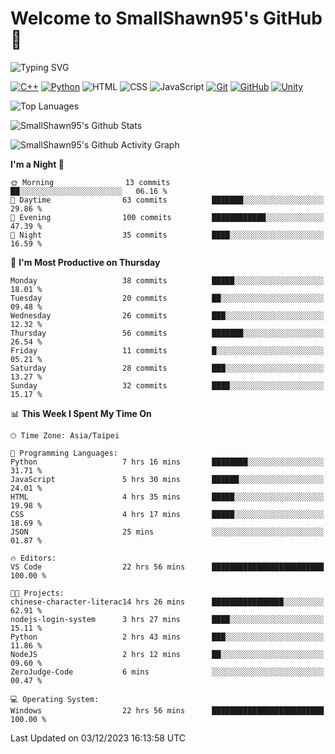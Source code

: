 # Welcome to SmallShawn95's GitHub 👋

![Typing SVG](https://readme-typing-svg.demolab.com/?lines=print("Hello,+world");cout+>>+"Hello,+world!"&center=true&size=22)

<!--
![GitHub User's Stars](https://img.shields.io/github/stars/smallshawn95?color=orange&label=Stars&labelColor=yellow)
![GitHub Followers](https://img.shields.io/github/followers/smallshawn95?color=orange&label=Followers&labelColor=FFDBAC)
-->

<!-- https://shields.io/, https://simpleicons.org/ -->
[![C++](https://img.shields.io/badge/-C++-00599C?style=flat-square&logo=cplusplus)](https://cplusplus.com/)
[![Python](https://img.shields.io/badge/-Python-3776AB?style=flat-square&logo=python&logoColor=ffffff)](https://www.python.org/)
![HTML](https://img.shields.io/badge/-HTML-E34F26?style=flat-square&logo=html5&logoColor=ffffff)
![CSS](https://img.shields.io/badge/-CSS-1572B6?style=flat-square&logo=css3)
![JavaScript](https://img.shields.io/badge/-JavaScript-F7DF1E?style=flat-square&logo=javascript&logoColor=ffffff)
[![Git](https://img.shields.io/badge/-Git-f05032?style=flat-square&logo=git&logoColor=ffffff)](https://git-scm.com/)
[![GitHub](https://img.shields.io/badge/-GitHub-181717?style=flat-square&logo=github)](https://github.com/)
[![Unity](https://img.shields.io/badge/-Unity-000000?style=flat-square&logo=unity)](https://unity.com/)

![Top Lanuages](https://github-readme-stats.vercel.app/api/top-langs/?username=smallshawn95&theme=holi&layout=donut)

![SmallShawn95's Github Stats](https://github-readme-stats.vercel.app/api?username=smallshawn95&theme=holi&show_icons=true)

![SmallShawn95's Github Activity Graph](https://github-readme-activity-graph.vercel.app/graph?username=smallshawn95&theme=tokyo-night)

<!-- ![SmallShawn95's WakaTime Stats](https://github-readme-stats.vercel.app/api/wakatime?username=smallshawn95) -->
<!-- ![Repositorie Card](https://github-readme-stats.vercel.app/api/pin/?username=smallshawn95&repo=Python-Discord-Bot-Course&theme=holi) -->
<!-- ![Repositorie Card](https://github-readme-stats.vercel.app/api/pin/?username=smallshawn95&repo=ZeroJudge-Code&theme=holi) -->

<!--START_SECTION:waka-->
**I'm a Night 🦉** 

```text
🌞 Morning                13 commits          ██░░░░░░░░░░░░░░░░░░░░░░░   06.16 % 
🌆 Daytime                63 commits          ███████░░░░░░░░░░░░░░░░░░   29.86 % 
🌃 Evening                100 commits         ████████████░░░░░░░░░░░░░   47.39 % 
🌙 Night                  35 commits          ████░░░░░░░░░░░░░░░░░░░░░   16.59 % 
```
📅 **I'm Most Productive on Thursday** 

```text
Monday                   38 commits          █████░░░░░░░░░░░░░░░░░░░░   18.01 % 
Tuesday                  20 commits          ██░░░░░░░░░░░░░░░░░░░░░░░   09.48 % 
Wednesday                26 commits          ███░░░░░░░░░░░░░░░░░░░░░░   12.32 % 
Thursday                 56 commits          ███████░░░░░░░░░░░░░░░░░░   26.54 % 
Friday                   11 commits          █░░░░░░░░░░░░░░░░░░░░░░░░   05.21 % 
Saturday                 28 commits          ███░░░░░░░░░░░░░░░░░░░░░░   13.27 % 
Sunday                   32 commits          ████░░░░░░░░░░░░░░░░░░░░░   15.17 % 
```


📊 **This Week I Spent My Time On** 

```text
🕑︎ Time Zone: Asia/Taipei

💬 Programming Languages: 
Python                   7 hrs 16 mins       ████████░░░░░░░░░░░░░░░░░   31.71 % 
JavaScript               5 hrs 30 mins       ██████░░░░░░░░░░░░░░░░░░░   24.01 % 
HTML                     4 hrs 35 mins       █████░░░░░░░░░░░░░░░░░░░░   19.98 % 
CSS                      4 hrs 17 mins       █████░░░░░░░░░░░░░░░░░░░░   18.69 % 
JSON                     25 mins             ░░░░░░░░░░░░░░░░░░░░░░░░░   01.87 % 

🔥 Editors: 
VS Code                  22 hrs 56 mins      █████████████████████████   100.00 % 

🐱‍💻 Projects: 
chinese-character-literac14 hrs 26 mins      ████████████████░░░░░░░░░   62.91 % 
nodejs-login-system      3 hrs 27 mins       ████░░░░░░░░░░░░░░░░░░░░░   15.11 % 
Python                   2 hrs 43 mins       ███░░░░░░░░░░░░░░░░░░░░░░   11.86 % 
NodeJS                   2 hrs 12 mins       ██░░░░░░░░░░░░░░░░░░░░░░░   09.60 % 
ZeroJudge-Code           6 mins              ░░░░░░░░░░░░░░░░░░░░░░░░░   00.47 % 

💻 Operating System: 
Windows                  22 hrs 56 mins      █████████████████████████   100.00 % 
```


 Last Updated on 03/12/2023 16:13:58 UTC
<!--END_SECTION:waka-->

<!--
**smallshawn95/smallshawn95** is a ✨ _special_ ✨ repository because its `README.md` (this file) appears on your GitHub profile.

- 🔭 I’m currently working on ...
- 🌱 I’m currently learning ...
- 👯 I’m looking to collaborate on ...
- 🤔 I’m looking for help with ...
- 💬 Ask me about ...
- 📫 How to reach me: ...
- 😄 Pronouns: ...
- ⚡ Fun fact: ...
-->
